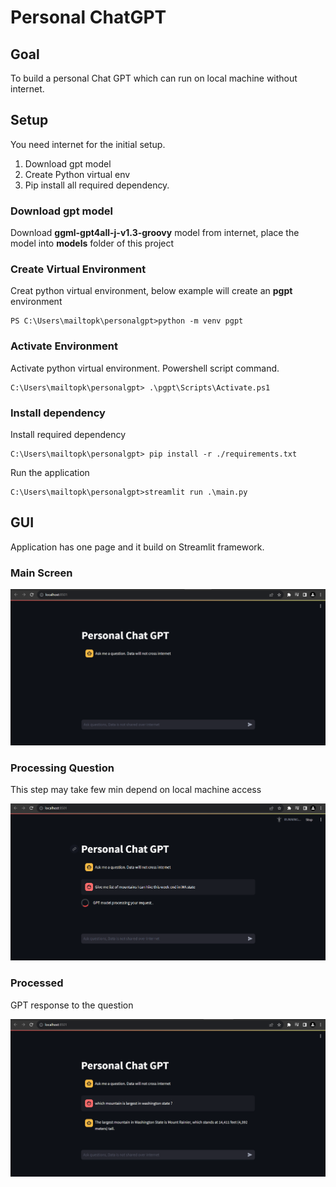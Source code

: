 # Personal ChatGPT
## Goal 
To build a personal Chat GPT which can run on local machine without internet.

## Setup
You need internet for the initial setup.
1. Download gpt model
2. Create Python virtual env
3. Pip install all required dependency.

### Download gpt model 
Download __ggml-gpt4all-j-v1.3-groovy__ model from internet, place the model into __models__ folder of this project

### Create Virtual Environment
Creat python virtual environment, below example will create an __pgpt__ environment
```dos
PS C:\Users\mailtopk\personalgpt>python -m venv pgpt
```

### Activate Environment
Activate python virtual environment. Powershell script command.
```dos
C:\Users\mailtopk\personalgpt> .\pgpt\Scripts\Activate.ps1
```

### Install dependency
Install required dependency
```dos
C:\Users\mailtopk\personalgpt> pip install -r ./requirements.txt
```
Run the application
```dos
C:\Users\mailtopk\personalgpt>streamlit run .\main.py
```

## GUI
Application has one page and it build on Streamlit framework.

### Main Screen
![](images/mainScreen.png)

### Processing Question 
This step may take few min depend on local machine access

![](images/ProcessingRequest.png)

### Processed 
GPT response to the question

![](images/ProcessedRequest.png)


